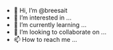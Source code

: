 - 👋 Hi, I’m @breesait
- 👀 I’m interested in ...
- 🌱 I’m currently learning ...
- 💞️ I’m looking to collaborate on ...
- 📫 How to reach me ...

<!---
breesait/breesait is a ✨ special ✨ repository because its `README.md` (this file) appears on your GitHub profile.
You can click the Preview link to take a look at your changes.
--->

